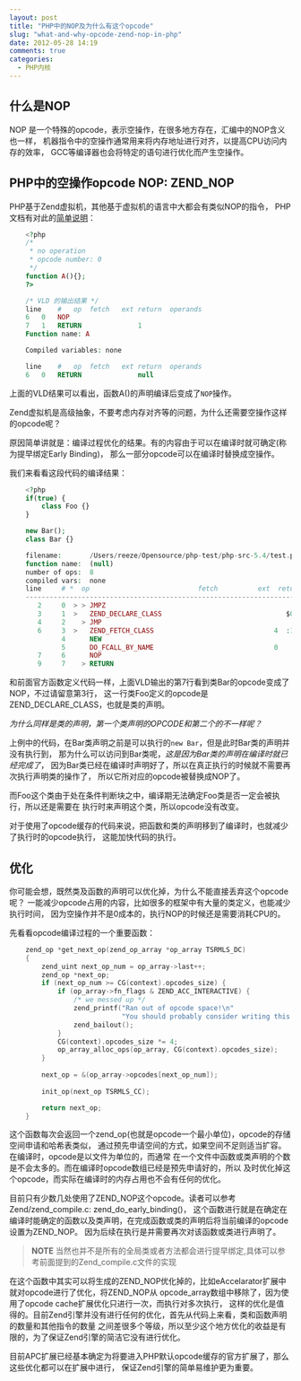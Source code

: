 ```yaml
---
layout: post
title: "PHP中的NOP及为什么有这个opcode"
slug: "what-and-why-opcode-zend-nop-in-php"
date: 2012-05-28 14:19
comments: true
categories: 
  - PHP内核
---
```


## 什么是NOP 
NOP 是一个特殊的opcode，表示空操作，在很多地方存在，汇编中的NOP含义也一样，
机器指令中的空操作通常用来将内存地址进行对齐，以提高CPU访问内存的效率，
GCC等编译器也会将特定的语句进行优化而产生空操作。

## PHP中的空操作opcode NOP: ZEND\_NOP
PHP基于Zend虚拟机，其他基于虚拟机的语言中大都会有类似NOP的指令，
PHP文档有对此的[简单说明](http://cn.php.net/manual/en/internals2.opcodes.nop.php)：

```php
	<?php
	/*
	 * no operation
	 * opcode number: 0
	 */
	function A(){}; 
	?>

	/* VLD 的输出结果 */
	line	#	op	fetch	ext	return	operands
	6	0	NOP	 	 	 	 
	7	1	RETURN	 	 	 	1
	Function name: A

	Compiled variables: none

	line	#	op	fetch	ext	return	operands
	6	0	RETURN	 	 	 	null
```

上面的VLD结果可以看出，函数A()的声明编译后变成了`NOP`操作。

Zend虚拟机是高级抽象，不要考虑内存对齐等的问题，为什么还需要空操作这样的opcode呢？

原因简单讲就是：编译过程优化的结果。有的内容由于可以在编译时就可确定(称为提早绑定Early Binding)，
那么一部分opcode可以在编译时替换成空操作。

我们来看看这段代码的编译结果：

```php
	<?php
	if(true) {
		class Foo {}
	}

	new Bar();
	class Bar {}

	filename:       /Users/reeze/Opensource/php-test/php-src-5.4/test.php
	function name:  (null)
	number of ops:  8
	compiled vars:  none
	line     # *  op                           fetch          ext  return  operands
	---------------------------------------------------------------------------------
	   2     0  > > JMPZ                                                     true, ->3
	   3     1  >   ZEND_DECLARE_CLASS                               $0      '%00foo%2FUsers%2Freeze%2FOpensource%2Fphp-test%2Fphp-src-5.4%2Ftest.php0x106cd601f', 'foo'
	   4     2    > JMP                                                      ->3
	   6     3  >   ZEND_FETCH_CLASS                              4  :1      'Bar'
			 4      NEW                                                      :1
			 5      DO_FCALL_BY_NAME                              0          
	   7     6      NOP                                                      
	   9     7    > RETURN  
```


和前面官方函数定义代码一样，上面VLD输出的第7行看到类Bar的opcode变成了NOP，不过请留意第3行，
这一行类Foo定义的opcode是ZEND_DECLARE_CLASS，也就是类的声明。

*为什么同样是类的声明，第一个类声明的OPCODE和第二个的不一样呢？*

上例中的代码，在Bar类声明之前是可以执行的`new Bar`，但是此时Bar类的声明并没有执行到，
那为什么可以访问到Bar类呢，*这是因为Bar类的声明在编译时就已经完成了*，
因为Bar类已经在编译时声明好了，所以在真正执行的时候就不需要再次执行声明类的操作了，
所以它所对应的opcode被替换成NOP了。

而Foo这个类由于处在条件判断块之中，编译期无法确定Foo类是否一定会被执行，所以还是需要在
执行时来声明这个类，所以opcode没有改变。

对于使用了opcode缓存的代码来说，把函数和类的声明移到了编译时，也就减少了执行时的opcode执行，
这能加快代码的执行。

## 优化
你可能会想，既然类及函数的声明可以优化掉，为什么不能直接丢弃这个opcode呢？
一能减少opcode占用的内容，比如很多的框架中有大量的类定义，也能减少执行时间，
因为空操作并不是0成本的，执行NOP的时候还是需要消耗CPU的。

先看看opcode编译过程的一个重要函数：

```c
	zend_op *get_next_op(zend_op_array *op_array TSRMLS_DC)
	{
		zend_uint next_op_num = op_array->last++;
		zend_op *next_op;
		if (next_op_num >= CG(context).opcodes_size) {
			if (op_array->fn_flags & ZEND_ACC_INTERACTIVE) {
				/* we messed up */
				zend_printf("Ran out of opcode space!\n"
							"You should probably consider writing this huge script into a file!\n");
				zend_bailout();
			}
			CG(context).opcodes_size *= 4;
			op_array_alloc_ops(op_array, CG(context).opcodes_size);
		}
	 
		next_op = &(op_array->opcodes[next_op_num]);
	 
		init_op(next_op TSRMLS_CC);

		return next_op;
	}
```

这个函数每次会返回一个zend\_op(也就是opcode一个最小单位)，opcode的存储空间申请和哈希表类似，
通过预先申请空间的方式，如果空间不足则适当扩容。在编译时，opcode是以文件为单位的，而通常
在一个文件中函数或类声明的个数是不会太多的。而在编译时opcode数组已经是预先申请好的，所以
及时优化掉这个opcode，而实际在编译时的内存占用也不会有任何的优化。


目前只有少数几处使用了ZEND\_NOP这个opcode。读者可以参考Zend/zend\_compile.c: zend_do_early\_binding()，
这个函数进行就是在确定在编译时能确定的函数以及类声明，在完成函数或类的声明后将当前编译的opcode设置为ZEND\_NOP。
因为后续在执行是并需要再次对该函数或类进行声明了。

>**NOTE**
>当然也并不是所有的全局类或者方法都会进行提早绑定,具体可以参考前面提到的Zend\_compile.c文件的实现


在这个函数中其实可以将生成的ZEND\_NOP优化掉的，比如eAccelarator扩展中就对opcode进行了优化，将ZEND\_NOP从
opcode\_array数组中移除了，因为使用了opcode cache扩展优化只进行一次，而执行对多次执行，
这样的优化是值得的。目前Zend引擎并没有进行任何的优化，首先从代码上来看，类和函数声明的数量和其他指令的数量
之间差很多个等级，所以至少这个地方优化的收益是有限的，为了保证Zend引擎的简洁它没有进行优化。

目前APC扩展已经基本确定为将要进入PHP默认opcode缓存的官方扩展了，那么这些优化都可以在扩展中进行，
保证Zend引擎的简单易维护更为重要。
